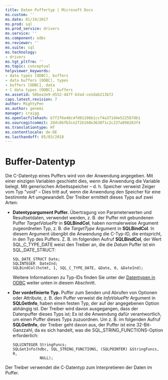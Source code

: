```yaml
---
title: Daten Puffertyp | Microsoft Docs
ms.custom: ''
ms.date: 01/19/2017
ms.prod: sql
ms.prod_service: drivers
ms.service: ''
ms.component: odbc
ms.reviewer: ''
ms.suite: sql
ms.technology:
- drivers
ms.tgt_pltfrm: ''
ms.topic: conceptual
helpviewer_keywords:
- data types [ODBC], buffers
- data buffers [ODBC], types
- buffers [ODBC], data
- C data types [ODBC], buffers
ms.assetid: 58bea3e9-d552-447f-b3ad-ce1dab213b72
caps.latest.revision: 7
author: MightyPen
ms.author: genemi
manager: craigg
ms.openlocfilehash: b7f2f6e48c4fd01106b1ccf4a371d4e522587db1
ms.sourcegitcommit: 2ddc0bfb3ce2f2b160e3638f1c2c237a898263f4
ms.translationtype: HT
ms.contentlocale: de-DE
ms.lasthandoff: 05/03/2018
---
```

# <a name="data-buffer-type"></a>Buffer-Datentyp
Die C-Datentyp eines Puffers wird von der Anwendung angegeben. Mit einer einzigen Variablen geschieht dies, wenn die Anwendung die Variable belegt. Mit generischen Arbeitsspeicher – d. h. Speicher verweist Zeiger vom Typ "void" – Dies tritt auf, wenn die Anwendung den Speicher für eine bestimmte Art umgewandelt. Der Treiber ermittelt dieses Typs auf zwei Arten:  
  
-   **Datentypargument Puffer.** Übertragung von Parameterwerten und Resultsetdaten, verwendet werden, z. B. der Puffer mit gebundenen Puffer *TargetValuePtr* in **SQLBindCol**, haben normalerweise Argument zugeordneten Typ, z. B. die  *TargetType* Argument in **SQLBindCol**. In diesem Argument übergibt die Anwendung die C-Typ-ID, die entspricht, in den Typ des Puffers. Z. B. im folgenden Aufruf **SQLBindCol**, der Wert SQL_C_TYPE_DATE weist den Treiber an, die die *Datum* Puffer ist ein SQL_DATE_STRUCT:  
  
    ```  
    SQL_DATE_STRUCT Date;  
    SQLINTEGER  DateInd;  
    SQLBindCol(hstmt, 1, SQL_C_TYPE_DATE, &Date, 0, &DateInd);  
    ```  
  
     Weitere Informationen zu Typ-IDs finden Sie unter der [Datentypen in ODBC](../../../odbc/reference/develop-app/data-types-in-odbc.md) weiter unten in diesem Abschnitt.  
  
-   **Der vordefinierte Typ.** Puffer zum Senden und Abrufen von Optionen oder Attribute, z. B. den Puffer verweist die *InfoValuePtr* Argument in **SQLGetInfo**, haben einen festen Typ, der auf der angegebenen Option abhängig ist. Der Treiber wird davon ausgegangen, dass der Datenpuffer dieses Typs ist; Es ist die Anwendung dafür verantwortlich, um einen Puffer dieses Typs zuzuordnen. Um z. B. im folgenden Aufruf **SQLGetInfo**, der Treiber geht davon aus, der Puffer ist eine 32-Bit-Ganzzahl, da es sich handelt, was die SQL_STRING_FUNCTIONS-Option erforderlich:  
  
    ```  
    SQLUINTEGER StringFuncs;  
    SQLGetInfo(hdbc, SQL_STRING_FUNCTIONS, (SQLPOINTER) &StringFuncs, 0,  
                NULL);  
    ```  
  
 Der Treiber verwendet die C-Datentyp zum Interpretieren der Daten im Puffer.
